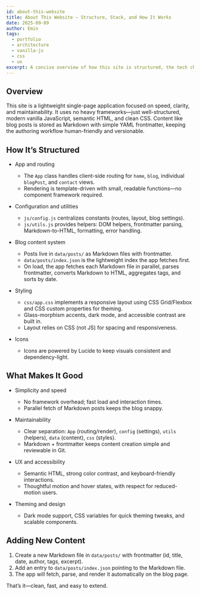 ```yaml
---
id: about-this-website
title: About This Website — Structure, Stack, and How It Works
date: 2025-09-09
author: Emin
tags:
  - portfolio
  - architecture
  - vanilla-js
  - css
  - ux
excerpt: A concise overview of how this site is structured, the tech choices behind it, and what makes it fast, accessible, and easy to maintain.
---
```


## Overview

This site is a lightweight single-page application focused on speed, clarity, and maintainability. It uses no heavy frameworks—just well-structured, modern vanilla JavaScript, semantic HTML, and clean CSS. Content like blog posts is stored as Markdown with simple YAML frontmatter, keeping the authoring workflow human-friendly and versionable.

## How It’s Structured

- App and routing
  - The `App` class handles client-side routing for `home`, `blog`, individual `blogPost`, and `contact` views.
  - Rendering is template-driven with small, readable functions—no component framework required.

- Configuration and utilities
  - `js/config.js` centralizes constants (routes, layout, blog settings).
  - `js/utils.js` provides helpers: DOM helpers, frontmatter parsing, Markdown-to-HTML, formatting, error handling.

- Blog content system
  - Posts live in `data/posts/` as Markdown files with frontmatter.
  - `data/posts/index.json` is the lightweight index the app fetches first.
  - On load, the app fetches each Markdown file in parallel, parses frontmatter, converts Markdown to HTML, aggregates tags, and sorts by date.

- Styling
  - `css/app.css` implements a responsive layout using CSS Grid/Flexbox and CSS custom properties for theming.
  - Glass-morphism accents, dark mode, and accessible contrast are built in.
  - Layout relies on CSS (not JS) for spacing and responsiveness.

- Icons
  - Icons are powered by Lucide to keep visuals consistent and dependency-light.

## What Makes It Good

- Simplicity and speed
  - No framework overhead; fast load and interaction times.
  - Parallel fetch of Markdown posts keeps the blog snappy.

- Maintainability
  - Clear separation: `App` (routing/render), `config` (settings), `utils` (helpers), `data` (content), `css` (styles).
  - Markdown + frontmatter keeps content creation simple and reviewable in Git.

- UX and accessibility
  - Semantic HTML, strong color contrast, and keyboard-friendly interactions.
  - Thoughtful motion and hover states, with respect for reduced-motion users.

- Theming and design
  - Dark mode support, CSS variables for quick theming tweaks, and scalable components.

## Adding New Content

1. Create a new Markdown file in `data/posts/` with frontmatter (id, title, date, author, tags, excerpt).
2. Add an entry to `data/posts/index.json` pointing to the Markdown file.
3. The app will fetch, parse, and render it automatically on the blog page.

That’s it—clean, fast, and easy to extend.



